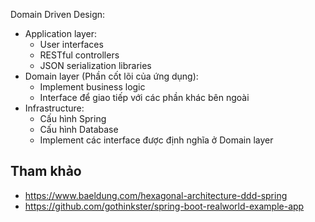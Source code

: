 
Domain Driven Design:
- Application layer:
  - User interfaces
  - RESTful controllers
  - JSON serialization libraries
- Domain layer (Phần cốt lõi của ứng dụng):
  - Implement business logic
  - Interface để giao tiếp với các phần khác bên ngoài
- Infrastructure:
  - Cấu hình Spring
  - Cấu hình Database
  - Implement các interface được định nghĩa ở Domain layer

## Tham khảo

- https://www.baeldung.com/hexagonal-architecture-ddd-spring
- https://github.com/gothinkster/spring-boot-realworld-example-app
